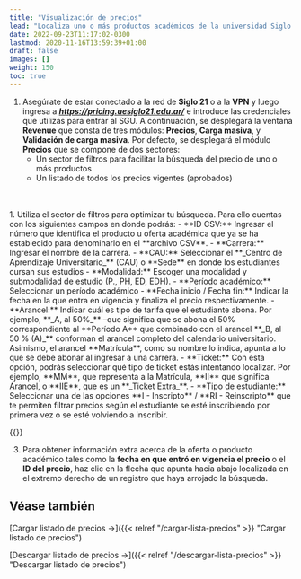 ```yaml
---
title: "Visualización de precios"
lead: "Localiza uno o más productos académicos de la universidad Siglo 21 mediante una búsqueda para conocer sus importes."
date: 2022-09-23T11:17:02-0300
lastmod: 2020-11-16T13:59:39+01:00
draft: false
images: []
weight: 150
toc: true
---
```


1. Asegúrate de estar conectado a la red de **Siglo 21** o a la **VPN** y luego ingresa a **_https://pricing.uesiglo21.edu.ar/_** e introduce las credenciales que utilizas para entrar al SGU. A continuación, se desplegará la ventana **Revenue** que consta de tres módulos: **Precios**, **Carga masiva**, y **Validación de carga masiva**. Por defecto, se desplegará el módulo **Precios** que se compone de dos sectores:
   - Un sector de filtros para facilitar la búsqueda del precio de uno o más productos
   - Un listado de todos los precios vigentes (aprobados)
</br>
</br>
1. Utiliza el sector de filtros para optimizar tu búsqueda. Para ello cuentas con los siguientes campos en donde podrás:
   - **ID CSV:** Ingresar el número que identifica el producto u oferta académica que ya se ha establecido para denominarlo en el **archivo CSV**.
   - **Carrera:** Ingresar el nombre de la carrera.
   - **CAU:** Seleccionar el **_Centro de Aprendizaje Universitario_** (CAU) o **Sede** en donde los estudiantes cursan sus estudios
   - **Modalidad:** Escoger una modalidad y submodalidad de estudio (P., PH, ED, EDH).
   - **Período académico:** Seleccionar un período académico
   - **Fecha inicio / Fecha fin:** Indicar la fecha en la que entra en vigencia y finaliza el precio respectivamente.
   - **Arancel:** Indicar cuál es tipo de tarifa que el estudiante abona. Por ejemplo, **_A, al 50%_** –que significa que se abona el 50% correspondiente al **Período A** que combinado con el arancel **_B, al 50 % (A)_** conforman el arancel completo del calendario universitario. Asimismo, el arancel **Matrícula**, como su nombre lo indica, apunta a lo que se debe abonar al ingresar a una carrera.
   - **Ticket:** Con esta opción, podrás seleccionar qué tipo de ticket estás intentando localizar. Por ejemplo, **MM**, que representa a la Matrícula, **II** que significa Arancel, o **IIE**, que es un **_Ticket Extra_**.
   - **Tipo de estudiante:** Seleccionar una de las opciones **I - Inscripto** / **RI - Reinscripto** que te permiten filtrar precios según el estudiante se esté inscribiendo por primera vez o se esté volviendo a inscribir.

{{<note text="A modo de ejemplo, realiza una búsqueda para visualizar los aranceles correspondientes a una carrera que se curse en el <b>CAU ANG01</b>, a <b>Distancia</b>, durante el período académico <b>2B</b> y en donde el estudiante se ha <b>re-inscripto</b> a la carrera.">}}

3. Para obtener información extra acerca de la oferta o producto académico tales como la **fecha en que entró en vigencia el precio** o el **ID del precio**, haz clic en la flecha que apunta hacia abajo localizada en el extremo derecho de un registro que haya arrojado la búsqueda.

## Véase también

[Cargar listado de precios →]({{< relref "/cargar-lista-precios" >}} "Cargar listado de precios")

[Descargar listado de precios →]({{< relref "/descargar-lista-precios" >}} "Descargar listado de precios")